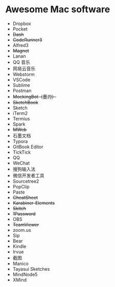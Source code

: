 # Awesome Mac software

- Dropbox
- Pocket
- ~~Dash~~
- ~~CodeRunner3~~
- Alfred3
- ~~Magnet~~
- Lanan
- QQ 音乐
- 网易云音乐
- Webstorm
- VSCode
- Sublime
- Postman
- ~~MockingBot（墨刀）~~
- ~~SketchBook~~
- Sketch
- iTerm2
- Termius
- Spark
- ~~MWeb~~
- 石墨文档
- Typora
- GitBook Editor
- TickTick
- QQ
- WeChat
- 搜狗输入法
- 微信开发者工具
- Sourcetree2
- PopClip
- Paste
- ~~CheatSheet~~
- ~~Karabiner-Elements~~
- ~~Skitch~~
- ~~1Password~~
- OBS
- ~~TeamViewer~~
- zoom.us
- Sip
- Bear
- Kindle
- Irvue
- 截图
- Manico
- Tayasui Sketches
- MindNode5
- XMind

